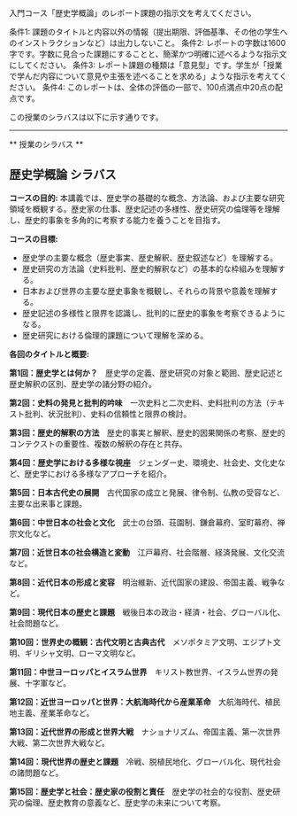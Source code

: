 入門コース「歴史学概論」のレポート課題の指示文を考えてください。

条件1: 課題のタイトルと内容以外の情報（提出期限、評価基準、その他の学生へのインストラクションなど）は出力しないこと。
条件2: レポートの字数は1600字です。字数に見合った課題にすることと、簡潔かつ明確に述べるような指示文にしてください。
条件3: レポート課題の種類は「意見型」です。学生が「授業で学んだ内容について意見や主張を述べることを求める」ような指示を考えてください。
条件4: このレポートは、全体の評価の一部で、100点満点中20点の配点です。

この授業のシラバスは以下に示す通りです。

---------------------------------------
** 授業のシラバス **
## 歴史学概論 シラバス

**コースの目的:** 本講義では、歴史学の基礎的な概念、方法論、および主要な研究領域を概観する。歴史家の仕事、歴史記述の多様性、歴史研究の倫理等を理解し、歴史的事象を多角的に考察する能力を養うことを目指す。

**コースの目標:**

* 歴史学の主要な概念（歴史事実、歴史解釈、歴史叙述など）を理解する。
* 歴史研究の方法論（史料批判、歴史的解釈など）の基本的な枠組みを理解する。
* 日本および世界の主要な歴史事象を概観し、それらの背景や意義を理解する。
* 歴史記述の多様性と限界を認識し、批判的に歴史的事象を考察できるようになる。
* 歴史研究における倫理的課題について理解を深める。


**各回のタイトルと概要:**

**第1回：歴史学とは何か？**　歴史学の定義、歴史研究の対象と範囲、歴史記述と歴史解釈の区別、歴史学の諸分野の紹介。

**第2回：史料の発見と批判的吟味**　一次史料と二次史料、史料批判の方法（テキスト批判、状況批判）、史料の信頼性と限界の検討。

**第3回：歴史的解釈の方法**　歴史的事実と解釈、歴史的因果関係の考察、歴史的コンテクストの重要性、複数の解釈の存在と共存。

**第4回：歴史学における多様な視座**　ジェンダー史、環境史、社会史、文化史など、歴史学における多様なアプローチを紹介。

**第5回：日本古代史の展開**　古代国家の成立と発展、律令制、仏教の受容など、主要な出来事と課題。

**第6回：中世日本の社会と文化**　武士の台頭、荘園制、鎌倉幕府、室町幕府、禅宗文化など。

**第7回：近世日本の社会構造と変動**　江戸幕府、社会階層、経済発展、文化交流など。

**第8回：近代日本の形成と変容**　明治維新、近代国家の建設、帝国主義、戦争など。

**第9回：現代日本の歴史と課題**　戦後日本の政治・経済・社会、グローバル化、社会問題など。

**第10回：世界史の概観：古代文明と古典古代**　メソポタミア文明、エジプト文明、ギリシャ文明、ローマ文明など。

**第11回：中世ヨーロッパとイスラム世界**　キリスト教世界、イスラム世界の発展、十字軍など。

**第12回：近世ヨーロッパと世界：大航海時代から産業革命**　大航海時代、植民地主義、産業革命など。

**第13回：近代世界の形成と世界大戦**　ナショナリズム、帝国主義、第一次世界大戦、第二次世界大戦など。

**第14回：現代世界の歴史と課題**　冷戦、脱植民地化、グローバル化、現代社会の諸問題など。

**第15回：歴史学と社会：歴史家の役割と責任**　歴史学の社会的な役割、歴史研究の倫理、歴史教育の意義など、歴史学の未来について考察。
